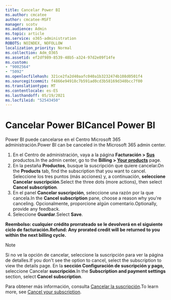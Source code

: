 ```yaml
---
title: Cancelar Power BI
ms.author: cmcatee
author: cmcatee-MSFT
manager: scotv
ms.audience: Admin
ms.topic: article
ms.service: o365-administration
ROBOTS: NOINDEX, NOFOLLOW
localization_priority: Normal
ms.collection: Adm_O365
ms.assetid: ef2df989-8539-48b5-a324-97d2e09f14fe
ms.custom:
- "9002564"
- "5092"
ms.openlocfilehash: 321ce2fa2d40aafc040a1b3232474b108d0501f4
ms.sourcegitcommit: f4866e94918c7b591ad0cd3b58169d340bcc7f00
ms.translationtype: MT
ms.contentlocale: es-ES
ms.lasthandoff: 05/19/2021
ms.locfileid: "52543450"
---
```

# <a name="cancel-power-bi"></a><span data-ttu-id="9779d-102">Cancelar Power BI</span><span class="sxs-lookup"><span data-stu-id="9779d-102">Cancel Power BI</span></span>

<span data-ttu-id="9779d-103">Power BI puede cancelarse en el Centro Microsoft 365 administración.</span><span class="sxs-lookup"><span data-stu-id="9779d-103">Power BI can be canceled in the Microsoft 365 admin center.</span></span>

1. <span data-ttu-id="9779d-104">En el Centro de administración, vaya a la página **Facturación > [Sus](https://go.microsoft.com/fwlink/p/?linkid=842054)** productos.</span><span class="sxs-lookup"><span data-stu-id="9779d-104">In the admin center, go to the **Billing > [Your products](https://go.microsoft.com/fwlink/p/?linkid=842054)** page.</span></span>
2. <span data-ttu-id="9779d-105">En la pestaña **Productos**, busque la suscripción que quiere cancelar.</span><span class="sxs-lookup"><span data-stu-id="9779d-105">On the **Products** tab, find the subscription that you want to cancel.</span></span> <span data-ttu-id="9779d-106">Seleccione los tres puntos (más acciones) y, a continuación, **seleccione Cancelar suscripción**.</span><span class="sxs-lookup"><span data-stu-id="9779d-106">Select the three dots (more actions), then select **Cancel subscription**.</span></span>
3. <span data-ttu-id="9779d-107">En el panel **Cancelar suscripción**, seleccione una razón por la que cancela.</span><span class="sxs-lookup"><span data-stu-id="9779d-107">In the **Cancel subscription** pane, choose a reason why you're canceling.</span></span> <span data-ttu-id="9779d-108">Opcionalmente, proporcione algún comentario.</span><span class="sxs-lookup"><span data-stu-id="9779d-108">Optionally, provide any feedback.</span></span>
4. <span data-ttu-id="9779d-109">Seleccione **Guardar**.</span><span class="sxs-lookup"><span data-stu-id="9779d-109">Select **Save**.</span></span>

<span data-ttu-id="9779d-110">**Reembolso: cualquier crédito prorrateado se le devolverá en el siguiente ciclo de facturación.**</span><span class="sxs-lookup"><span data-stu-id="9779d-110">**Refund: Any prorated credit will be returned to you within the next billing cycle.**</span></span>

> [!NOTE]
> <span data-ttu-id="9779d-111">Si no ve la opción de cancelar, seleccione la suscripción para ver la página de detalles.</span><span class="sxs-lookup"><span data-stu-id="9779d-111">If you don't see the option to cancel, select the subscription to view the details page.</span></span> <span data-ttu-id="9779d-112">En la **sección Configuración de suscripción y pago,** seleccione Cancelar **suscripción**.</span><span class="sxs-lookup"><span data-stu-id="9779d-112">In the **Subscription and payment settings** section, select **Cancel subscription**.</span></span>

<span data-ttu-id="9779d-113">Para obtener más información, consulta [Cancelar la suscripción](/microsoft-365/commerce/subscriptions/cancel-your-subscription).</span><span class="sxs-lookup"><span data-stu-id="9779d-113">To learn more, see [Cancel your subscription](/microsoft-365/commerce/subscriptions/cancel-your-subscription).</span></span>